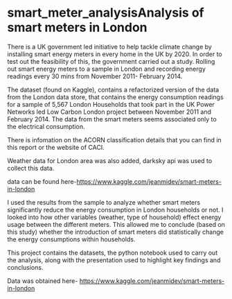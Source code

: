 # smart_meter_analysisAnalysis of smart meters in London

There is a UK government led initiative to help tackle climate change by installing smart energy meters in every home in the UK by 2020. In order to test out the feasibility of this, the government carried out a study. Rolling out smart energy meters to a sample in London and recording energy readings every 30 mins from November 2011- February 2014.

The dataset (found on Kaggle), contains a refactorized version of the data from the London data store, that contains the energy consumption readings for a sample of 5,567 London Households that took part in the UK Power Networks led Low Carbon London project between November 2011 and February 2014. The data from the smart meters seems associated only to the electrical consumption.

There is infomation on the ACORN classification details that you can find in this report or the website of CACI.

Weather data for London area was also added, darksky api was used to collect this data.

data can be found here-https://www.kaggle.com/jeanmidev/smart-meters-in-london

I used the results from the sample to analyze whether smart meters significantly reduce the energy consumption in London households or not. I looked into how other variables (weather, type of household) effect energy usage between the different meters. This allowed me to conclude (based on this study) whether the introduction of smart meters did statistically change the energy consumptions within households.

This project contains the datasets, the python notebook used to carry out the analysis, along with the presentation used to highlight key findings and conclusions.

Data was obtained here- https://www.kaggle.com/jeanmidev/smart-meters-in-london
